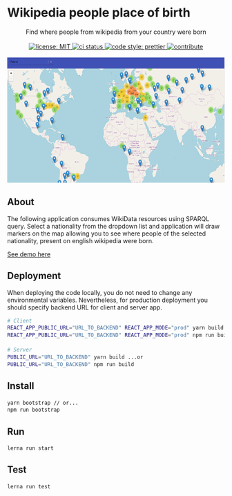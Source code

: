 # Wikipedia people place of birth

<p align="center">
Find where people from wikipedia from your country were born
</br>
</br>

<a href="https://opensource.org/licenses/MIT">
  <img alt="license: MIT" src="https://travis-ci.com/Bartosz-D3V/wiki-map-people.svg?token=tqZyPRhzSnop7iN2Y7Ug&branch=master">
</a>
<a href="https://travis-ci.com/Bartosz-D3V/wiki-map-people">
  <img alt="ci status" src="https://img.shields.io/github/license/mashape/apistatus.svg">
</a>
<a href="https://github.com/prettier/prettier">
  <img alt="code style: prettier" src="https://img.shields.io/badge/code_style-prettier-ff69b4.svg?style=flat-square">
</a>
<a href="https://egghead.io/courses/how-to-contribute-to-an-open-source-project-on-github">
  <img alt="contribute" src="https://img.shields.io/badge/PRs-welcome-brightgreen.svg">
</a>
</br>
</br>

<img src="showcase/screenshot.png" width="607" height="290"/>
</p>

## About

The following application consumes WikiData resources using SPARQL query.
Select a nationality from the dropdown list and application will draw markers on the map allowing you to see
where people of the selected nationality, present on english wikipedia were born.

<a href="http://wiki-map-people.s3-website.eu-central-1.amazonaws.com/">See demo here</a>

## Deployment

When deploying the code locally, you do not need to change any environmental variables.
Nevertheless, for production deployment you should specify backend URL for client and server app.

```bash
# Client
REACT_APP_PUBLIC_URL="URL_TO_BACKEND" REACT_APP_MODE="prod" yarn build ...or
REACT_APP_PUBLIC_URL="URL_TO_BACKEND" REACT_APP_MODE="prod" npm run build

# Server
PUBLIC_URL="URL_TO_BACKEND" yarn build ...or
PUBLIC_URL="URL_TO_BACKEND" npm run build
```

## Install

```bash
yarn bootstrap // or...
npm run bootstrap
```

## Run

```bash
lerna run start
```

## Test

```bash
lerna run test
```
